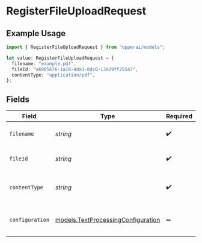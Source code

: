 # RegisterFileUploadRequest

## Example Usage

```typescript
import { RegisterFileUploadRequest } from "opperai/models";

let value: RegisterFileUploadRequest = {
  filename: "example.pdf",
  fileId: "a6985676-1a18-4da3-8dc0-13029ff25547",
  contentType: "application/pdf",
};
```

## Fields

| Field                                                                          | Type                                                                           | Required                                                                       | Description                                                                    | Example                                                                        |
| ------------------------------------------------------------------------------ | ------------------------------------------------------------------------------ | ------------------------------------------------------------------------------ | ------------------------------------------------------------------------------ | ------------------------------------------------------------------------------ |
| `filename`                                                                     | *string*                                                                       | :heavy_check_mark:                                                             | The filename of the file to register                                           | example.pdf                                                                    |
| `fileId`                                                                       | *string*                                                                       | :heavy_check_mark:                                                             | The id of the file to register                                                 |                                                                                |
| `contentType`                                                                  | *string*                                                                       | :heavy_check_mark:                                                             | The content type of the file to register                                       | application/pdf                                                                |
| `configuration`                                                                | [models.TextProcessingConfiguration](../models/textprocessingconfiguration.md) | :heavy_minus_sign:                                                             | The configuration for the file to register                                     |                                                                                |